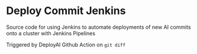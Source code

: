 # Deploy Commit Jenkins

Source code for using Jenkins to automate deployments of new AI commits onto a cluster with Jenkins Pipelines

Triggered by DeployAI Github Action on `git diff`